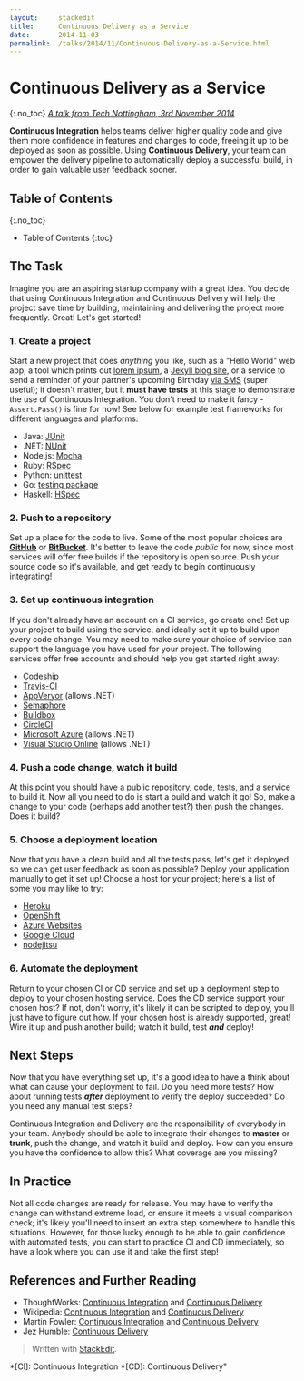```yaml
---
layout:     stackedit
title:      Continuous Delivery as a Service
date:       2014-11-03
permalink:  /talks/2014/11/Continuous-Delivery-as-a-Service.html
---
```


# Continuous Delivery as a Service
{:.no_toc}
*[A talk from Tech Nottingham, 3rd November 2014](http://www.technottingham.com/events/2014/11/03/tech-nottingham-november-2014-continuous-delivery-as-a-service "Continuous Delivery as a Service")*

**Continuous Integration** helps teams deliver higher quality code and give them more confidence in features and changes to code, freeing it up to be deployed as soon as possible.
Using **Continuous Delivery**, your team can empower the delivery pipeline to automatically deploy a successful build, in order to gain valuable user feedback sooner.

## Table of Contents
{:.no_toc}
* Table of Contents
{:toc}

## The Task
Imagine you are an aspiring startup company with a great idea. You decide that using Continuous Integration and Continuous Delivery will help the project save time by building, maintaining and delivering the project more frequently. Great! Let's get started!

### 1. Create a project
Start a new project that does *anything* you like, such as a "Hello World" web app, a tool which prints out [lorem ipsum](http://slipsum.com "Samuel L. Ipsum"), a [Jekyll blog site](https://pages.github.com "GitHub pages with Jekyll"), or a service to send a reminder of your partner's upcoming Birthday [via SMS](http://developers.esendex.com/APIs/REST-API/messagedispatcher "Esendex Message Dispatcher") (super useful); it doesn't matter, but it **must have tests** at this stage to demonstrate the use of Continuous Integration. You don't need to make it fancy - `Assert.Pass()` is fine for now!
See below for example test frameworks for different languages and platforms:

* Java: [JUnit](http://junit.org "JUnit")
* .NET: [NUnit](http://www.nunit.org "NUnit")
* Node.js: [Mocha](http://mochajs.org "Mocha")
* Ruby: [RSpec](https://github.com/rspec/rspec-core "RSpec Core @ GitHub")
* Python: [unittest](https://docs.python.org/2/library/unittest.html "unittest, The Python Standard Library")
* Go: [testing package](http://golang.org/pkg/testing/ "The Go testing standard package")
* Haskell: [HSpec](http://hspec.github.io/ "HSpec")

### 2. Push to a repository
Set up a place for the code to live. Some of the most popular choices are **[GitHub](https://github.com)**  or **[BitBucket](https://bitbucket.org)**. It's better to leave the code *public* for now, since most services will offer free builds if the repository is open source.
Push your source code so it's available, and get ready to begin continuously integrating!

### 3. Set up continuous integration
If you don't already have an account on a CI service, go create one! Set up your project to build using the service, and ideally set it up to build upon every code change. You may need to make sure your choice of service can support the language you have used for your project.
The following services offer free accounts and should help you get started right away:

* [Codeship](https://codeship.io "Codeship")
* [Travis-CI](https://travis-ci.org "Travis-CI")
* [AppVeryor](http://www.appveyor.com "AppVeyor") (allows .NET)
* [Semaphore](https://semaphoreapp.com "Semaphore")
* [Buildbox](https://buildbox.io "Buildbox")
* [CircleCI](https://circleci.com "CircleCI")
* [Microsoft Azure](http://azure.microsoft.com "Azure") (allows .NET)
* [Visual Studio Online](http://www.visualstudio.com/en-us/get-started/connect-to-vs.aspx "Visual Studio Online") (allows .NET)

### 4. Push a code change, watch it build
At this point you should have a public repository, code, tests, and a service to build it. Now all you need to do is start a build and watch it go! So, make a change to your code (perhaps add another test?) then push the changes. Does it build?

### 5. Choose a deployment location
Now that you have a clean build and all the tests pass, let's get it deployed so we can get user feedback as soon as possible? Deploy your application manually to get it set up!
Choose a host for your project; here's a list of some you may like to try:

* [Heroku](https://www.heroku.com "Heroku")
* [OpenShift](https://www.openshift.com "OpenShift by Red Hat")
* [Azure Websites](http://azure.microsoft.com/en-us/services/websites/ "Azure Websites and Apps")
* [Google Cloud](https://cloud.google.com "Google Cloud")
* [nodejitsu](https://www.nodejitsu.com "nodejitsu Node.js hosting")

### 6. Automate the deployment
Return to your chosen CI or CD service and set up a deployment step to deploy to your chosen hosting service. Does the CD service support your chosen host? If not, don't worry, it's likely it can be scripted to deploy, you'll just have to figure out how. If your chosen host is already supported, great! Wire it up and push another build; watch it build, test ***and*** deploy!

## Next Steps
Now that you have everything set up, it's a good idea to have a think about what can cause your deployment to fail. Do you need more tests? How about running tests ***after*** deployment to verify the deploy succeeded? Do you need any manual test steps?

Continuous Integration and Delivery are the responsibility of everybody in your team. Anybody should be able to integrate their changes to **master** or **trunk**, push the change, and watch it build and deploy. How can you ensure you have the confidence to allow this? What coverage are you missing?
## In Practice
Not all code changes are ready for release. You may have to verify the change can withstand extreme load, or ensure it meets a visual comparison check; it's likely you'll need to insert an extra step somewhere to handle this situations. However, for those lucky enough to be able to gain confidence with automated tests, you can start to practice CI and CD immediately, so have a look where you can use it and take the first step!

## References and Further Reading

* ThoughtWorks: [Continuous Integration](http://www.thoughtworks.com/continuous-integration) and [Continuous Delivery](http://www.thoughtworks.com/continuous-delivery)
* Wikipedia: [Continuous Integration](http://www.thoughtworks.com/continuous-delivery) and [Continuous Delivery](http://en.wikipedia.org/wiki/Continuous_delivery)
* Martin Fowler: [Continuous Integration](http://www.martinfowler.com/articles/continuousIntegration.html) and [Continuous Delivery](http://martinfowler.com/bliki/ContinuousDelivery.html)
* Jez Humble: [Continuous Delivery](http://continuousdelivery.com/)

> Written with [StackEdit](https://stackedit.io/).

*[CI]: Continuous Integration
*[CD]: Continuous Delivery"